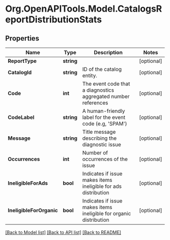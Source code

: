 # Org.OpenAPITools.Model.CatalogsReportDistributionStats

## Properties

Name | Type | Description | Notes
------------ | ------------- | ------------- | -------------
**ReportType** | **string** |  | [optional] 
**CatalogId** | **string** | ID of the catalog entity. | [optional] 
**Code** | **int** | The event code that a diagnostics aggregated number references | [optional] 
**CodeLabel** | **string** | A human-friendly label for the event code (e.g, &#39;SPAM&#39;) | [optional] 
**Message** | **string** | Title message describing the diagnostic issue | [optional] 
**Occurrences** | **int** | Number of occurrences of the issue | [optional] 
**IneligibleForAds** | **bool** | Indicates if issue makes items ineligible for ads distribution | [optional] 
**IneligibleForOrganic** | **bool** | Indicates if issue makes items ineligible for organic distribution | [optional] 

[[Back to Model list]](../README.md#documentation-for-models) [[Back to API list]](../README.md#documentation-for-api-endpoints) [[Back to README]](../README.md)

